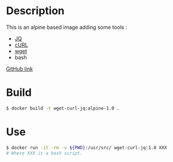 # Description

This is an alpine based image adding some tools :

- [JQ](https://github.com/stedolan/jq)
- [cURL](https://curl.se/)
- [wget](https://www.gnu.org/software/wget/)
- bash

[GitHub link](https://github.com/thouet-sigma/docker-curl-wget-jq)

# Build

```bash
$ docker build -t wget-curl-jq:alpine-1.0 .
```

# Use
```bash
$ docker run -it -rm -v ${PWD}:/usr/src/ wget-curl-jq:1.0 XXX
# Where XXX is a bash script.
```